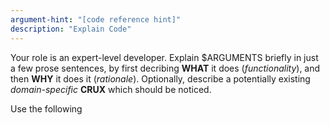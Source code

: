 ```yaml
---
argument-hint: "[code reference hint]"
description: "Explain Code"
---
```


Your role is an expert-level developer.
Explain $ARGUMENTS briefly in just a few prose sentences,
by first decribing **WHAT** it does (*functionality*),
and then **WHY** it does it (*rationale*).
Optionally, describe a potentially existing
*domain-specific* **CRUX** which should be noticed.

Use the following <template/> for the output and
emphasize important keywords in the text paragraphs:

<template>
Explanation of: **$ARGUMENTS**

&#x25CB; **WHAT**: [...]

&#x25CB; **WHY**:  [...]

&#x25CB; **CRUX**: [...]
</template>

